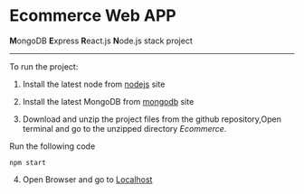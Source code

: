 # Ecommerce Web APP
**M**ongoDB **E**xpress **R**eact.js **N**ode.js stack project

___
To run the project:

1. Install the latest node from [nodejs](https://nodejs.org/en/) site
1. Install the latest MongoDB from [mongodb](https://www.mongodb.com/try/download/community?tck=docs_server) site

1. Download and unzip the project files from the github repository,Open terminal and go to the unzipped directory _Ecommerce_.


Run the following code
```
npm start
```

4. Open Browser and go to [Localhost](http://localhost:3000)


